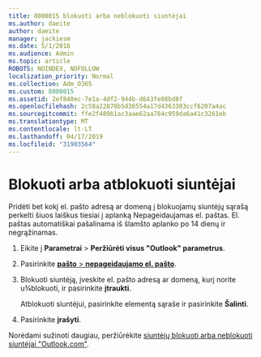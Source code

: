 ```yaml
---
title: 8000015 blokuoti arba neblokuoti siuntėjai
ms.author: daeite
author: daeite
manager: jackiesm
ms.date: 5/1/2018
ms.audience: Admin
ms.topic: article
ROBOTS: NOINDEX, NOFOLLOW
localization_priority: Normal
ms.collection: Adm_O365
ms.custom: 8000015
ms.assetid: 2ef840ec-7e1a-4df2-944b-d643fe08bd8f
ms.openlocfilehash: 2c58a22878b5d36554a17d4363303ccf6207a4ac
ms.sourcegitcommit: ffe2f489b1ac3aae62aa784c959da6a41c3261eb
ms.translationtype: MT
ms.contentlocale: lt-LT
ms.lasthandoff: 04/17/2019
ms.locfileid: "31903564"
---
```

# <a name="block-or-unblock-senders"></a>Blokuoti arba atblokuoti siuntėjai

Pridėti bet kokį el. pašto adresą ar domeną į blokuojamų siuntėjų sąrašą perkelti šiuos laiškus tiesiai į aplanką Nepageidaujamas el. paštas. El. paštas automatiškai pašalinama iš šlamšto aplanko po 14 dienų ir negrąžinamas.
  
1. Eikite į **Parametrai** \> **Peržiūrėti visus "Outlook" parametrus**. 
    
2. Pasirinkite [ **pašto** \> **nepageidaujamo el. pašto**](https://outlook.live.com/mail/options/mail/junkEmail). 
    
3. Blokuoti siuntėją, įveskite el. pašto adresą ar domeną, kurį norite u¾blokuoti, ir pasirinkite **įtraukti**. 
    
    Atblokuoti siuntėjui, pasirinkite elementą sąraše ir pasirinkite **Šalinti**.
    
4. Pasirinkite **įrašyti**. 
    
Norėdami sužinoti daugiau, peržiūrėkite [siuntėjų blokuoti arba neblokuoti siuntėjai "Outlook.com"](https://go.microsoft.com/fwlink/p/?linkid=873133).
  

